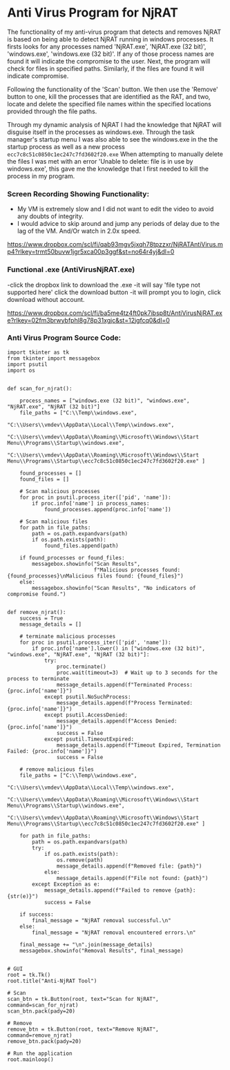 # Anti Virus Program for NjRAT


The functionality of my anti-virus program that detects and removes NjRAT is based on being able to detect NjRAT running in windows processes. It firsts looks for any processes named 'NjRAT.exe', 'NjRAT.exe (32 bit)', 'windows.exe', 'windows.exe (32 bit)'. If any of those process names are found it will indicate the compromise to the user. Next, the program will check for files in specified paths. Similarly, if the files are found it will indicate compromise.

Following the functionality of the 'Scan' button. We then use the 'Remove' button to one, kill the processes that are identified as the RAT, and two, locate and delete the specified file names within the specified locations provided through the file paths.  

Through my dynamic analysis of NjRAT I had the knowledge that NjRAT will disguise itself in the processes as windows.exe. Through the task manager's startup menu I was also able to see the windows.exe in the the startup process as well as a new process `ecc7c8c51c0850c1ec247c7fd3602f20.exe` When attempting to manually delete the files I was met with an error 'Unable to delete: file is in use by windows.exe', this gave me the knowledge that I first needed to kill the process in my program. 

### Screen Recording Showing Functionality:

- My VM is extremely slow and I did not want to edit the video to avoid any doubts of integrity.
- I would advice to skip around and jump any periods of delay due to the lag of the VM. And/Or watch in 2.0x speed. 

https://www.dropbox.com/scl/fi/qab93mgv5jxqh78tpzzxr/NjRATAntiVirus.mp4?rlkey=trmt50buvw1jgr5xca00p3ggf&st=no64r4yj&dl=0

### Functional .exe (AntiVirusNjRAT.exe)

-click the dropbox link to download the .exe
-it will say 'file type not supported here' click the download button
-it will prompt you to login, click download without account.

https://www.dropbox.com/scl/fi/ba5me4tz4ft0pk7ibsp8t/AntiVirusNjRAT.exe?rlkey=02fm3brwybfphl8g78p31xgjc&st=12jgfcq0&dl=0

### Anti Virus Program Source Code:

```
import tkinter as tk
from tkinter import messagebox
import psutil
import os


def scan_for_njrat():

    process_names = ["windows.exe (32 bit)", "windows.exe", "NjRAT.exe", "NjRAT (32 bit)"]
    file_paths = ["C:\\Temp\\windows.exe",
                  "C:\\Users\\vmdev\\AppData\\Local\\Temp\\windows.exe",
                  "C:\\Users\\vmdev\\AppData\\Roaming\\Microsoft\\Windows\\Start Menu\\Programs\\Startup\\windows.exe",
                  "C:\\Users\\vmdev\\AppData\\Roaming\\Microsoft\\Windows\\Start Menu\\Programs\\Startup\\ecc7c8c51c0850c1ec247c7fd3602f20.exe" ]

    found_processes = []
    found_files = []

    # Scan malicious processes
    for proc in psutil.process_iter(['pid', 'name']):
        if proc.info['name'] in process_names:
            found_processes.append(proc.info['name'])

    # Scan malicious files
    for path in file_paths:
        path = os.path.expandvars(path)
        if os.path.exists(path):
            found_files.append(path)

    if found_processes or found_files:
        messagebox.showinfo("Scan Results",
                            f"Malicious processes found: {found_processes}\nMalicious files found: {found_files}")
    else:
        messagebox.showinfo("Scan Results", "No indicators of compromise found.")


def remove_njrat():
    success = True
    message_details = []

    # terminate malicious processes
    for proc in psutil.process_iter(['pid', 'name']):
        if proc.info['name'].lower() in ["windows.exe (32 bit)", "windows.exe", "NjRAT.exe", "NjRAT (32 bit)"]:
            try:
                proc.terminate()
                proc.wait(timeout=3)  # Wait up to 3 seconds for the process to terminate
                message_details.append(f"Terminated Process: {proc.info['name']}")
            except psutil.NoSuchProcess:
                message_details.append(f"Process Terminated: {proc.info['name']}")
            except psutil.AccessDenied:
                message_details.append(f"Access Denied: {proc.info['name']}")
                success = False
            except psutil.TimeoutExpired:
                message_details.append(f"Timeout Expired, Termination Failed: {proc.info['name']}")
                success = False

    # remove malicious files
    file_paths = ["C:\\Temp\\windows.exe",
                  "C:\\Users\\vmdev\\AppData\\Local\\Temp\\windows.exe",
                  "C:\\Users\\vmdev\\AppData\\Roaming\\Microsoft\\Windows\\Start Menu\\Programs\\Startup\\windows.exe",
                  "C:\\Users\\vmdev\\AppData\\Roaming\\Microsoft\\Windows\\Start Menu\\Programs\\Startup\\ecc7c8c51c0850c1ec247c7fd3602f20.exe" ]

    for path in file_paths:
        path = os.path.expandvars(path)
        try:
            if os.path.exists(path):
                os.remove(path)
                message_details.append(f"Removed file: {path}")
            else:
                message_details.append(f"File not found: {path}")
        except Exception as e:
            message_details.append(f"Failed to remove {path}: {str(e)}")
            success = False

    if success:
        final_message = "NjRAT removal successful.\n"
    else:
        final_message = "NjRAT removal encountered errors.\n"

    final_message += "\n".join(message_details)
    messagebox.showinfo("Removal Results", final_message)


# GUI
root = tk.Tk()
root.title("Anti-NjRAT Tool")

# Scan
scan_btn = tk.Button(root, text="Scan for NjRAT", command=scan_for_njrat)
scan_btn.pack(pady=20)

# Remove
remove_btn = tk.Button(root, text="Remove NjRAT", command=remove_njrat)
remove_btn.pack(pady=20)

# Run the application
root.mainloop()
```
